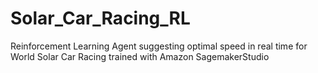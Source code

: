# Solar_Car_Racing_RL
Reinforcement Learning Agent suggesting optimal speed in real time for World Solar Car Racing trained with Amazon SagemakerStudio
